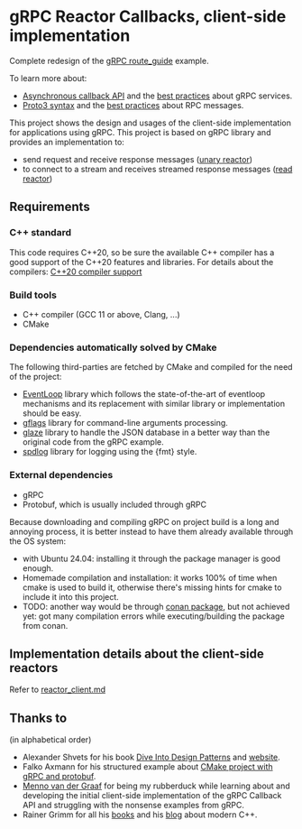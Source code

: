 # gRPC Reactor Callbacks, client-side implementation

Complete redesign of the [gRPC route_guide](https://github.com/grpc/grpc/tree/master/examples/cpp/route_guide) example.

To learn more about:

- [Asynchronous callback API](https://grpc.io/docs/languages/cpp/callback/) and the
  [best practices](https://grpc.io/docs/languages/cpp/best_practices/) about gRPC services.
- [Proto3 syntax](https://protobuf.dev/programming-guides/proto3/) and the
  [best practices](https://protobuf.dev/programming-guides/best-practices/) about RPC messages.

This project shows the design and usages of the client-side implementation for applications using gRPC.
This project is based on gRPC library and provides an implementation to:

- send request and receive response messages ([unary reactor](https://grpc.github.io/grpc/cpp/classgrpc_1_1_client_unary_reactor.html))
- to connect to a stream and receives streamed response messages ([read reactor](https://grpc.github.io/grpc/cpp/classgrpc_1_1_client_read_reactor.html))

## Requirements

### C++ standard

This code requires C++20, so be sure the available C++ compiler has a good support of the C++20 features and libraries.
For details about the compilers: [C++20 compiler support](https://en.cppreference.com/w/cpp/compiler_support/20)

### Build tools

- C++ compiler (GCC 11 or above, Clang, ...)
- CMake

### Dependencies automatically solved by CMake

The following third-parties are fetched by CMake and compiled for the need of the project:

- [EventLoop](https://github.com/amoldhamale1105/EventLoop) library which follows the state-of-the-art of eventloop
  mechanisms and its replacement with similar library or implementation should be easy.
- [gflags](https://github.com/gflags/gflags) library for command-line arguments processing.
- [glaze](https://github.com/stephenberry/glaze) library to handle the JSON database in a better way than the
  original code from the gRPC example.
- [spdlog](https://github.com/gabime/spdlog) library for logging using the {fmt} style.

### External dependencies

- gRPC
- Protobuf, which is usually included through gRPC

Because downloading and compiling gRPC on project build is a long and annoying process, it is better instead to have
them already available through the OS system:

- with Ubuntu 24.04: installing it through the package manager is good enough.
- Homemade compilation and installation: it works 100% of time when cmake is used to build it, otherwise
  there's missing hints for cmake to include it into this project.
- TODO: another way would be through [conan package](https://conan.io/center/recipes/grpc), but not achieved yet: got
        many compilation errors while executing/building the package from conan.

## Implementation details about the client-side reactors

Refer to [reactor_client.md](client/reactor_client.md)

## Thanks to

(in alphabetical order)

- Alexander Shvets for his book [Dive Into Design Patterns](https://refactoring.guru/design-patterns/book) and
  [website](https://refactoring.guru/design-patterns).
- Falko Axmann for his structured example about
  [CMake project with gRPC and protobuf](https://www.f-ax.de/dev/2020/11/08/grpc-plugin-cmake-support.html).
- [Menno van der Graaf](https://github.com/Mercotui) for being my rubberduck while learning about and developing the
  initial client-side implementation of the gRPC Callback API and struggling with the nonsense examples from gRPC.
- Rainer Grimm for all his [books](https://leanpub.com/u/RainerGrimm) and his [blog](https://www.modernescpp.com/index.php/blog/)
  about modern C++.
